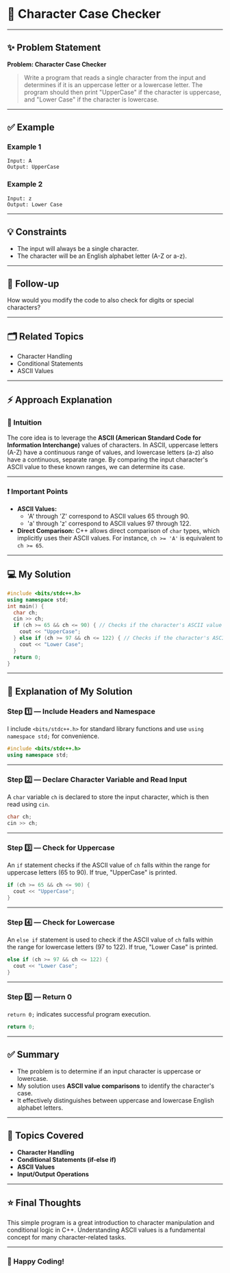# 📄 Character Case Checker

-----

## ✨ Problem Statement

**Problem: Character Case Checker**

> Write a program that reads a single character from the input and determines if it is an uppercase letter or a lowercase letter. The program should then print "UpperCase" if the character is uppercase, and "Lower Case" if the character is lowercase.

-----

## ✅ Example

### Example 1

```
Input: A
Output: UpperCase
```

### Example 2

```
Input: z
Output: Lower Case
```

-----

## 💡 Constraints

  * The input will always be a single character.
  * The character will be an English alphabet letter (A-Z or a-z).

-----

## 💬 Follow-up

How would you modify the code to also check for digits or special characters?

-----

## 🗂️ Related Topics

  * Character Handling
  * Conditional Statements
  * ASCII Values

-----

## ⚡ Approach Explanation

### 🧠 Intuition

The core idea is to leverage the **ASCII (American Standard Code for Information Interchange)** values of characters. In ASCII, uppercase letters (A-Z) have a continuous range of values, and lowercase letters (a-z) also have a continuous, separate range. By comparing the input character's ASCII value to these known ranges, we can determine its case.

-----

### ❗ Important Points

  * **ASCII Values:**
      * 'A' through 'Z' correspond to ASCII values 65 through 90.
      * 'a' through 'z' correspond to ASCII values 97 through 122.
  * **Direct Comparison:** C++ allows direct comparison of `char` types, which implicitly uses their ASCII values. For instance, `ch >= 'A'` is equivalent to `ch >= 65`.

-----

## 💻 My Solution

```cpp
#include <bits/stdc++.h>
using namespace std;
int main() {
  char ch;
  cin >> ch;
  if (ch >= 65 && ch <= 90) { // Checks if the character's ASCII value is within the uppercase range
    cout << "UpperCase";
  } else if (ch >= 97 && ch <= 122) { // Checks if the character's ASCII value is within the lowercase range
    cout << "Lower Case";
  }
  return 0;
}
```

-----

## 📝 Explanation of My Solution

### Step 1️⃣ — Include Headers and Namespace

I include `<bits/stdc++.h>` for standard library functions and use `using namespace std;` for convenience.

```cpp
#include <bits/stdc++.h>
using namespace std;
```

-----

### Step 2️⃣ — Declare Character Variable and Read Input

A `char` variable `ch` is declared to store the input character, which is then read using `cin`.

```cpp
char ch;
cin >> ch;
```

-----

### Step 3️⃣ — Check for Uppercase

An `if` statement checks if the ASCII value of `ch` falls within the range for uppercase letters (65 to 90). If true, "UpperCase" is printed.

```cpp
if (ch >= 65 && ch <= 90) {
  cout << "UpperCase";
}
```

-----

### Step 4️⃣ — Check for Lowercase

An `else if` statement is used to check if the ASCII value of `ch` falls within the range for lowercase letters (97 to 122). If true, "Lower Case" is printed.

```cpp
else if (ch >= 97 && ch <= 122) {
  cout << "Lower Case";
}
```

-----

### Step 5️⃣ — Return 0

`return 0;` indicates successful program execution.

```cpp
return 0;
```

-----

## ✅ Summary

  * The problem is to determine if an input character is uppercase or lowercase.
  * My solution uses **ASCII value comparisons** to identify the character's case.
  * It effectively distinguishes between uppercase and lowercase English alphabet letters.

-----

## 💬 Topics Covered

  * **Character Handling**
  * **Conditional Statements (if-else if)**
  * **ASCII Values**
  * **Input/Output Operations**

-----

## ⭐ Final Thoughts

This simple program is a great introduction to character manipulation and conditional logic in C++. Understanding ASCII values is a fundamental concept for many character-related tasks.

-----

### 🎉 Happy Coding\!